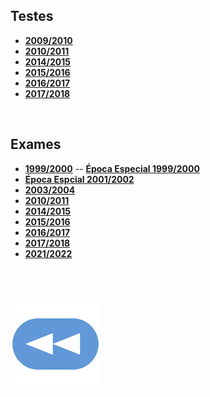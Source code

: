 ## Testes
* [**2009/2010**](T-0910.pdf)
* [**2010/2011**](T-1011.pdf)
* [**2014/2015**](T-1415.pdf)
* [**2015/2016**](T-1516.pdf)
* [**2016/2017**](T-1617.pdf)
* [**2017/2018**](T-1718.pdf)

<br>

## Exames
* [**1999/2000**](Ex-9920.pdf) -- [**Época Especial 1999/2000**](ExEE-9920.pdf)
* [**Época Espcial 2001/2002**](ExEE-0102.pdf)
* [**2003/2004**](Ex-0304.pdf)
* [**2010/2011**](Ex-1011.pdf)
* [**2014/2015**](Ex-1415.pdf)
* [**2015/2016**](Ex-1516.pdf)
* [**2016/2017**](Ex-1617.pdf)
* [**2017/2018**](Ex-1718.pdf)
* [**2021/2022**](Ex-2122.pdf)

<br><br>

[![retroceder](https://raw.githubusercontent.com/David81820/Recursos-LCC/main/Rewind.png)](https://david81820.github.io/Recursos-LCC/3ano/1sem/BD)